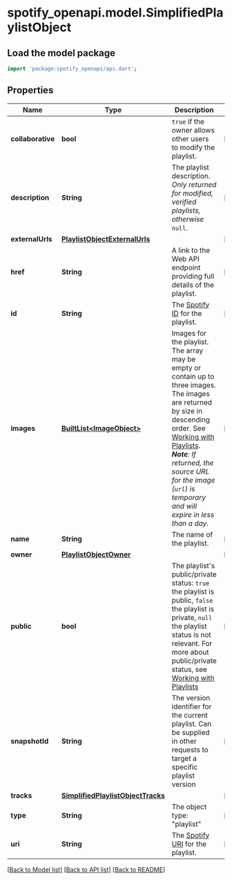 # spotify_openapi.model.SimplifiedPlaylistObject

## Load the model package
```dart
import 'package:spotify_openapi/api.dart';
```

## Properties
Name | Type | Description | Notes
------------ | ------------- | ------------- | -------------
**collaborative** | **bool** | `true` if the owner allows other users to modify the playlist.  | [optional] 
**description** | **String** | The playlist description. _Only returned for modified, verified playlists, otherwise_ `null`.  | [optional] 
**externalUrls** | [**PlaylistObjectExternalUrls**](PlaylistObjectExternalUrls.md) |  | [optional] 
**href** | **String** | A link to the Web API endpoint providing full details of the playlist.  | [optional] 
**id** | **String** | The [Spotify ID](/documentation/web-api/concepts/spotify-uris-ids) for the playlist.  | [optional] 
**images** | [**BuiltList&lt;ImageObject&gt;**](ImageObject.md) | Images for the playlist. The array may be empty or contain up to three images. The images are returned by size in descending order. See [Working with Playlists](/documentation/web-api/concepts/playlists). _**Note**: If returned, the source URL for the image (`url`) is temporary and will expire in less than a day._  | [optional] 
**name** | **String** | The name of the playlist.  | [optional] 
**owner** | [**PlaylistObjectOwner**](PlaylistObjectOwner.md) |  | [optional] 
**public** | **bool** | The playlist's public/private status: `true` the playlist is public, `false` the playlist is private, `null` the playlist status is not relevant. For more about public/private status, see [Working with Playlists](/documentation/web-api/concepts/playlists)  | [optional] 
**snapshotId** | **String** | The version identifier for the current playlist. Can be supplied in other requests to target a specific playlist version  | [optional] 
**tracks** | [**SimplifiedPlaylistObjectTracks**](SimplifiedPlaylistObjectTracks.md) |  | [optional] 
**type** | **String** | The object type: \"playlist\"  | [optional] 
**uri** | **String** | The [Spotify URI](/documentation/web-api/concepts/spotify-uris-ids) for the playlist.  | [optional] 

[[Back to Model list]](../README.md#documentation-for-models) [[Back to API list]](../README.md#documentation-for-api-endpoints) [[Back to README]](../README.md)


